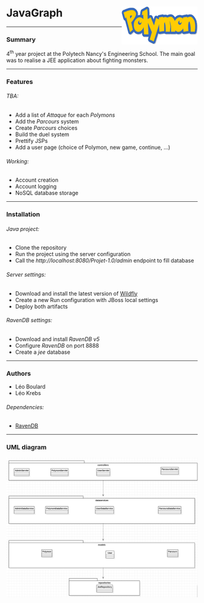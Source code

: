 # JavaGraph<img align="right" width="200" height="100" src="https://github.com/Legoota/ProjetJEE/blob/master/logo.png" alt="Logo Polymon">
---
### Summary

4<sup>th</sup> year project at the Polytech Nancy's Engineering School.
The main goal was to realise a JEE application about fighting monsters.

---
### Features

###### TBA:
* Add a list of *Attaque* for each *Polymons*
* Add the *Parcours* system
* Create *Parcours* choices
* Build the duel system
* Prettify JSPs
* Add a user page (choice of Polymon, new game, continue, ...)

###### Working:
* Account creation
* Account logging
* NoSQL database storage

---
### Installation

###### Java project:
* Clone the repository
* Run the project using the server configuration
* Call the *http://localhost:8080/Projet-1.0/admin* endpoint to fill database

###### Server settings:
* Download and install the latest version of [Wildfly](https://www.wildfly.org/)
* Create a new Run configuration with JBoss local settings
* Deploy both artifacts

###### RavenDB settings:
* Download and install *RavenDB v5*
* Configure *RavenDB* on port 8888
* Create a *jee* database
---
### Authors
* Léo Boulard
* Léo Krebs
###### Dependencies:
* [RavenDB](https://ravendb.net/)

---
### UML diagram
![UML](https://github.com/Legoota/ProjetJEE/blob/master/UML.png?raw=true)
